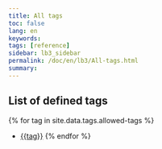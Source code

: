 ```yaml
---
title: All tags
toc: false
lang: en
keywords:
tags: [reference]
sidebar: lb3_sidebar
permalink: /doc/en/lb3/All-tags.html
summary:
---
```


## List of defined tags

{% for tag in site.data.tags.allowed-tags %}
- [{{tag}}](tag_{{tag}}.html)
{% endfor %}
